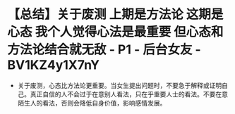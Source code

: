 # 【总结】关于废测 上期是方法论 这期是心态 我个人觉得心法是最重要 但心态和方法论结合就无敌 - P1 - 后台女友 - BV1KZ4y1X7nY

-   关于废测，心态比方法论更重要。当女生提出问题时，不要急于解释或证明自己。真正自信的人不会过于在意别人看法，只在乎重要人士的看法。不要在意陌生人的看法，否则会降低自身价值，影响感情发展。